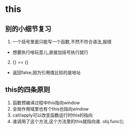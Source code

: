 # this

## 别的小细节复习
1. 一个括号里面只能写一个函数,不然不符合语法,报错
- 想要执行啥玩意儿,直接加括号执行就行
2. {} == {}
- 返回false,因为引用值比较的是地址


## this的四条原则
1. 函数预编译过程中this指向window
2. 全局作用域里也有个this也指向window
3. call/apply可以改变函数运行时this的指向
4. 谁调用了这个方法,这个方法里的this就指向谁. obj.func();

